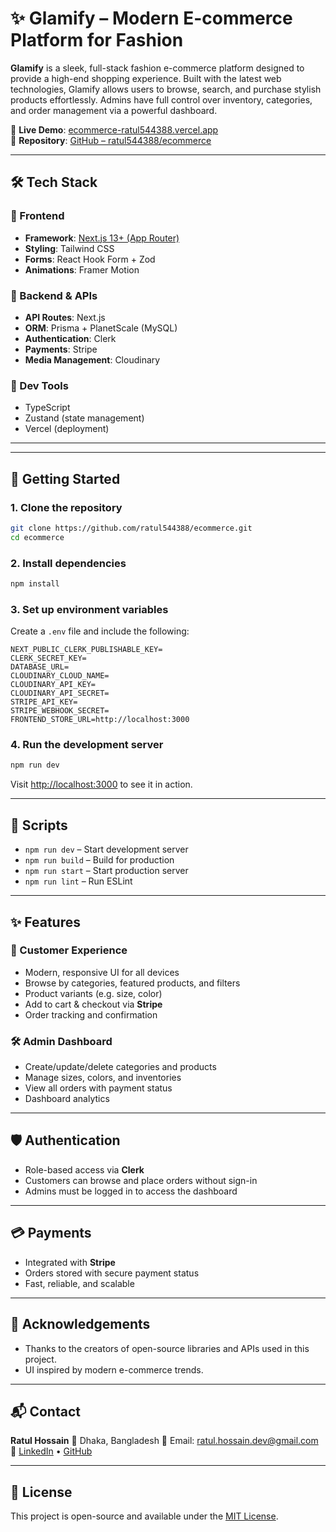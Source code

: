 # ✨ Glamify – Modern E-commerce Platform for Fashion

**Glamify** is a sleek, full-stack fashion e-commerce platform designed to provide a high-end shopping experience. Built with the latest web technologies, Glamify allows users to browse, search, and purchase stylish products effortlessly. Admins have full control over inventory, categories, and order management via a powerful dashboard.

🔗 **Live Demo**: [ecommerce-ratul544388.vercel.app](https://ecommerce-ratul544388.vercel.app)  
📁 **Repository**: [GitHub – ratul544388/ecommerce](https://github.com/ratul544388/ecommerce)

---

## 🛠️ Tech Stack

### 🔹 Frontend
- **Framework**: [Next.js 13+ (App Router)](https://nextjs.org/)
- **Styling**: Tailwind CSS
- **Forms**: React Hook Form + Zod
- **Animations**: Framer Motion

### 🔹 Backend & APIs
- **API Routes**: Next.js
- **ORM**: Prisma + PlanetScale (MySQL)
- **Authentication**: Clerk
- **Payments**: Stripe
- **Media Management**: Cloudinary

### 🔹 Dev Tools
- TypeScript
- Zustand (state management)
- Vercel (deployment)

---

---

## 🚀 Getting Started

### 1. Clone the repository

```bash
git clone https://github.com/ratul544388/ecommerce.git
cd ecommerce
````

### 2. Install dependencies

```bash
npm install
```

### 3. Set up environment variables

Create a `.env` file and include the following:

```env
NEXT_PUBLIC_CLERK_PUBLISHABLE_KEY=
CLERK_SECRET_KEY=
DATABASE_URL=
CLOUDINARY_CLOUD_NAME=
CLOUDINARY_API_KEY=
CLOUDINARY_API_SECRET=
STRIPE_API_KEY=
STRIPE_WEBHOOK_SECRET=
FRONTEND_STORE_URL=http://localhost:3000
```

### 4. Run the development server

```bash
npm run dev
```

Visit [http://localhost:3000](http://localhost:3000) to see it in action.

---

## 🧪 Scripts

* `npm run dev` – Start development server
* `npm run build` – Build for production
* `npm run start` – Start production server
* `npm run lint` – Run ESLint

---

## ✨ Features

### 👤 Customer Experience

* Modern, responsive UI for all devices
* Browse by categories, featured products, and filters
* Product variants (e.g. size, color)
* Add to cart & checkout via **Stripe**
* Order tracking and confirmation

### 🛠️ Admin Dashboard

* Create/update/delete categories and products
* Manage sizes, colors, and inventories
* View all orders with payment status
* Dashboard analytics

---

## 🛡️ Authentication

* Role-based access via **Clerk**
* Customers can browse and place orders without sign-in
* Admins must be logged in to access the dashboard

---

## 💳 Payments

* Integrated with **Stripe**
* Orders stored with secure payment status
* Fast, reliable, and scalable

---

## 🙌 Acknowledgements

* Thanks to the creators of open-source libraries and APIs used in this project.
* UI inspired by modern e-commerce trends.

---

## 📬 Contact

**Ratul Hossain**
📍 Dhaka, Bangladesh
📧 Email: [ratul.hossain.dev@gmail.com](mailto:ratul.hossain.dev@gmail.com)
🔗 [LinkedIn](https://www.linkedin.com/in/ratul-hossain-1310) • [GitHub](https://github.com/ratul544388)

---

## 📄 License

This project is open-source and available under the [MIT License](LICENSE).
